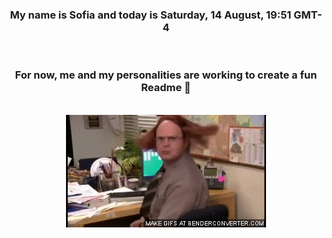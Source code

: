 


<div align="center">
<h3 >My name is Sofia and today is Saturday, 14 August, 19:51 GMT-4</h3><br>
<h3 >For now, me and my personalities are working to create a fun Readme 👋
</h3><br>
<img src='img/dwight.gif' alt='working...'/>
</div>
